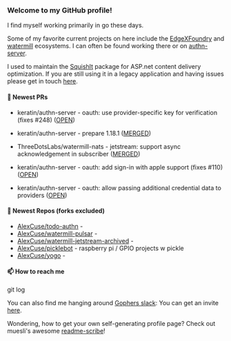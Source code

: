 ### Welcome to my GitHub profile!

I find myself working primarily in go these days.

Some of my favorite current projects on here include the [EdgeXFoundry](https://github.com/EdgeXFoundry) and [watermill](https://github.com/ThreeDotsLabs/watermill) ecosystems.  I can often be found working there or on [authn-server](https://github.com/keratin/authn-server).

I used to maintain the [SquishIt](https://nuget.org/packages/SquishIt) package for ASP.net content delivery optimization.  If you are still using it in a legacy application and having issues please get in touch [here](https://github.com/AlexCuse/SquishIt/issues).

#### 🔭 Newest PRs

- keratin/authn-server - oauth: use provider-specific key for verification (fixes #248) ([OPEN](https://github.com/keratin/authn-server/pull/249))

- keratin/authn-server - prepare 1.18.1 ([MERGED](https://github.com/keratin/authn-server/pull/247))

- ThreeDotsLabs/watermill-nats - jetstream: support async acknowledgement in subscriber ([MERGED](https://github.com/ThreeDotsLabs/watermill-nats/pull/22))

- keratin/authn-server - oauth: add sign-in with apple support (fixes #110) ([OPEN](https://github.com/keratin/authn-server/pull/243))

- keratin/authn-server - oauth: allow passing additional credential data to providers ([OPEN](https://github.com/keratin/authn-server/pull/241))


#### 🌱 Newest Repos (forks excluded)

- [AlexCuse/todo-authn](https://github.com/AlexCuse/todo-authn) - 
- [AlexCuse/watermill-pulsar](https://github.com/AlexCuse/watermill-pulsar) - 
- [AlexCuse/watermill-jetstream-archived](https://github.com/AlexCuse/watermill-jetstream-archived) - 
- [AlexCuse/picklebot](https://github.com/AlexCuse/picklebot) - raspberry pi / GPIO projects w pickle
- [AlexCuse/yogo](https://github.com/AlexCuse/yogo) - 

#### 📫 How to reach me

git log

You can also find me hanging around [Gophers slack](https://gophers.slack.com/): You can get an invite [here](https://gophersinvite.herokuapp.com/).


Wondering, how to get your own self-generating profile page? 
Check out muesli's awesome [readme-scribe](https://github.com/muesli/readme-scribe)!
